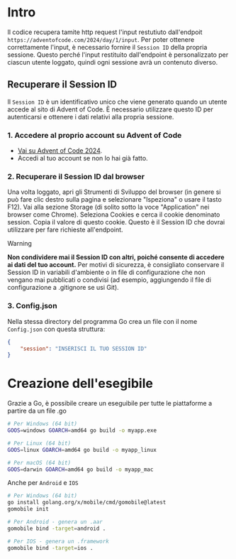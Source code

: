 # Intro
Il codice recupera tamite http request l'input restutiuto dall'endpoit `https://adventofcode.com/2024/day/1/input`. 
Per poter ottenere correttamente l'input, è necessario fornire il `Session ID` della propria sessione. Questo perché l'input restituito dall'endpoint è personalizzato per ciascun utente loggato, quindi ogni sessione avrà un contenuto diverso.

## Recuperare il Session ID
Il `Session ID` è un identificativo unico che viene generato quando un utente accede al sito di Advent of Code. È necessario utilizzare questo ID per autenticarsi e ottenere i dati relativi alla propria sessione.


### 1. Accedere al proprio account su Advent of Code
- [Vai su Advent of Code 2024](https://adventofcode.com/2024).
- Accedi al tuo account se non lo hai già fatto.

### 2. Recuperare il Session ID dal browser
Una volta loggato, apri gli Strumenti di Sviluppo del browser (in genere si può fare clic destro sulla pagina e selezionare "Ispeziona" o usare il tasto F12).
Vai alla sezione Storage (di solito sotto la voce "Application" nei browser come Chrome).
Seleziona Cookies e cerca il cookie denominato session.
Copia il valore di questo cookie. Questo è il Session ID che dovrai utilizzare per fare richieste all'endpoint.

> [!WARNING]  
>**Non condividere mai il Session ID con altri, poiché consente di accedere ai dati del tuo account.**
Per motivi di sicurezza, è consigliato conservare il Session ID in variabili d'ambiente o in file di configurazione che non vengano mai pubblicati o condivisi (ad esempio, aggiungendo il file di configurazione a .gitignore se usi Git).

### 3. Config.json
Nella stessa directory del programma Go crea un file con il nome `Config.json` con questa struttura:
```json
{
    "session": "INSERISCI IL TUO SESSION ID"
}
```

# Creazione dell'esegibile

Grazie a Go, è possibile creare un eseguibile per tutte le piattaforme a partire da un file .go

```bash
# Per Windows (64 bit)
GOOS=windows GOARCH=amd64 go build -o myapp.exe

# Per Linux (64 bit)
GOOS=linux GOARCH=amd64 go build -o myapp_linux

# Per macOS (64 bit)
GOOS=darwin GOARCH=amd64 go build -o myapp_mac
```

Anche per `Android` e `IOS`
```bash
# Per Windows (64 bit)
go install golang.org/x/mobile/cmd/gomobile@latest
gomobile init

# Per Android - genera un .aar 
gomobile bind -target=android .

# Per IOS - genera un .framework
gomobile bind -target=ios .
```
